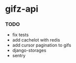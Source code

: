 # gifz-api

### TODO

* fix tests
* add cachelot with redis
* add cursor pagination to gifs
* django-storages
* sentry
